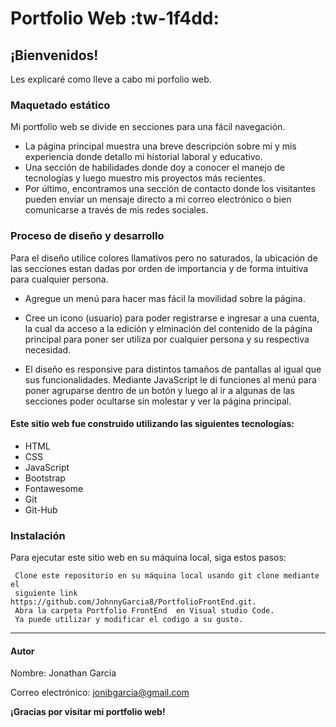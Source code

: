 <!------ Escribi toda la informacion de mi porfolio y luego le di formato a mi archivo readme mediante la pagina https://pandao.github.io/editor.md/index.html ------->


# Portfolio Web :tw-1f4dd:

## ¡Bienvenidos! 
Les explicaré  como lleve a cabo mi porfolio web.

### Maquetado estático

Mi portfolio web se divide en secciones para una fácil navegación.
- La página principal muestra una breve descripción sobre mí y mis experiencia donde detallo mi historial laboral y educativo.
- Una sección de habilidades donde doy a conocer el manejo de tecnologías y luego muestro mis proyectos más recientes. 
- Por último, encontramos una sección de contacto donde los visitantes pueden enviar un mensaje directo a mi correo electrónico o bien comunicarse a través de mis redes sociales.

### Proceso de diseño y desarrollo 

Para el diseño utilice colores llamativos pero no saturados, la ubicación de las secciones estan dadas por orden de importancia y de forma intuitiva para cualquier persona. 
- Agregue un menú para hacer mas fácil la movilidad sobre la página.

- Cree un icono (usuario) para poder registrarse e ingresar a una cuenta, la cual da acceso a la edición y elminación del contenido de la página principal para poner ser utiliza por cualquier persona y su respectiva necesidad.  

- El diseño es responsive para distintos tamaños de pantallas al igual que sus funcionalidades. Mediante JavaScript le di funciones al menú para poner agruparse dentro de un botón y luego al ir a algunas de las secciones poder ocultarse sin molestar y ver la página principal. 
#### Este sitio web fue construido utilizando las siguientes tecnologías:
-  HTML
- CSS
- JavaScript
- Bootstrap
- Fontawesome
- Git 
- Git-Hub

### Instalación
Para ejecutar este sitio web en su máquina local, siga estos pasos:

     Clone este repositorio en su máquina local usando git clone mediante el 
     siguiente link https://github.com/JohnnyGarcia8/PortfolioFrontEnd.git.
     Abra la carpeta Portfolio FrontEnd  en Visual studio Code.
     Ya puede utilizar y modificar el codigo a su gusto.

------------

#### Autor
Nombre: Jonathan García

Correo electrónico: jonibgarcia@gmail.com

**¡Gracias por visitar mi portfolio web!**